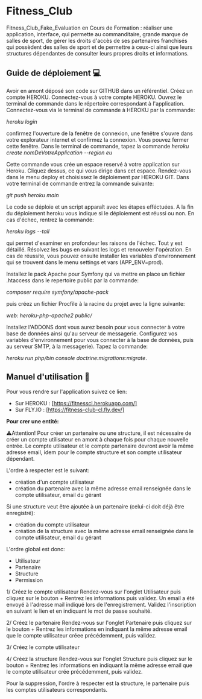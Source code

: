 # Fitness_Club

Fitness_Club_Fake_Evaluation en Cours de Formation : réaliser une application, interface, qui permette au commanditaire, grande marque de salles de sport, de gérer les droits d'accès de ses partenaires franchisés qui possèdent des salles de sport et de permettre à ceux-ci ainsi que leurs structures dépendantes de consulter leurs propres droits et informations.

## Guide de déploiement :computer:

Avoir en amont déposé son code sur GITHUB dans un référentiel.
Créez un compte HEROKU.
Connectez-vous à votre compte HEROKU.
Ouvrez le terminal de commande dans le répertoire correspondant à l'application.
Connectez-vous via le terminal de commande à HEROKU par la commande:

<i>heroku login</i>

confirmez l'ouverture de la fenêtre de connexion,
une fenêtre s'ouvre dans votre explorateur internet et confirmez la connexion.
Vous pouvez fermer cette fenêtre.
Dans le terminal de commande, tapez la commande
<i>heroku create nomDeVotreApplication --region eu</i>

Cette commande vous crée un espace reservé à votre application sur Heroku.
Cliquez dessus, ce qui vous dirige dans cet espace.
Rendez-vous dans le menu deploy et choisissez le déploiement par HEROKU GIT.
Dans votre terminal de commande entrez la commande suivante:

<i>git push heroku main</i>

Le code se déploie et un script apparaît avec les étapes efféctuées.
A la fin du déploiement heroku vous indique si le déploiement est réussi ou non.
En cas d'échec, rentrez la commande:

<i>heroku logs --tail</i>

qui permet d'examiner en profondeur les raisons de l'échec.
Tout y est détaillé.
Résolvez les bugs en suivant les logs et renouveler l'opération.
En cas de réussite, vous pouvez ensuite installer les variables d'environnement
qui se trouvent dans le menu settings et vars (APP_ENV=prod).

Installez le pack Apache pour Symfony qui va mettre en place un fichier .htaccess dans le repertoire public par la commande:

<i>composer require symfony/apache-pack</i>

puis créez un fichier Procfile à la racine du projet avec la ligne suivante:

<i>web: heroku-php-apache2 public/</i>

Installez l'ADDONS dont vous aurez besoin pour vous connecter à votre base de données ainsi qu'au serveur de messagerie.
Configurez vos variables d'environnement pour vous connecter à la base de données, puis au serveur SMTP, à la messagerie).
Tapez la commande:

<i>heroku run php/bin console doctrine:migrations:migrate</i>.

## Manuel d'utilisation :book:

Pour vous rendre sur l'application suivez ce lien:

- Sur HEROKU : [https://fitnesscl.herokuapp.com/]
- Sur FLY.IO : [https://fitness-club-cl.fly.dev/]

**Pour crer une entité:**

:warning:Attention! Pour créer un partenaire ou une structure, il est nécessaire de créer un compte utilisateur en amont à chaque fois pour chaque nouvelle entrée.
Le compte utilisateur et le compte partenaire devront avoir la même adresse email, idem pour le compte structure et son compte utilisateur dépendant.

L'ordre à respecter est le suivant:

- création d'un compte utilisateur
- création du partenaire avec la même adresse email renseignée dans le compte utilisateur, email du gérant

Si une structure veut être ajoutée à un partenaire (celui-ci doit déjà être enregistré):

- création du compte utilisateur
- création de la structure avec la même adresse email renseignée dans le compte utilisateur, email du gérant

L'ordre global est donc:

- Utilisateur
- Partenaire
- Structure
- Permission

1/ Créez le compte utilisateur
Rendez-vous sur l'onglet Utilisateur puis cliquez sur le bouton +
Rentrez les informations puis validez.
Un email a été envoyé à l'adresse mail indiqué lors de l'enregistrement.
Validez l'inscription en suivant le lien et en indiquant le mot de passe souhaité.

2/ Créez le partenaire
Rendez-vous sur l'onglet Partenaire puis cliquez sur le bouton +
Rentrez les informations en indiquant la même adresse email que le compte utilisateur créee précédemment, puis validez.

3/ Créez le compte utilisateur

4/ Créez la structure
Rendez-vous sur l'onglet Structure puis cliquez sur le bouton +
Rentrez les informations en indiquant la même adresse email que le compte utilisateur crée précédemment, puis validez.

Pour la suppression, l'ordre à respecter est la structure, le partenaire puis les comptes utilisateurs correspondants.
